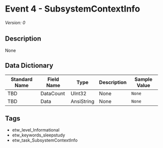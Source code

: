 # Event 4 - SubsystemContextInfo
###### Version: 0

## Description
None

## Data Dictionary
|Standard Name|Field Name|Type|Description|Sample Value|
|---|---|---|---|---|
|TBD|DataCount|UInt32|None|`None`|
|TBD|Data|AnsiString|None|`None`|

## Tags
* etw_level_Informational
* etw_keywords_sleepstudy
* etw_task_SubsystemContextInfo